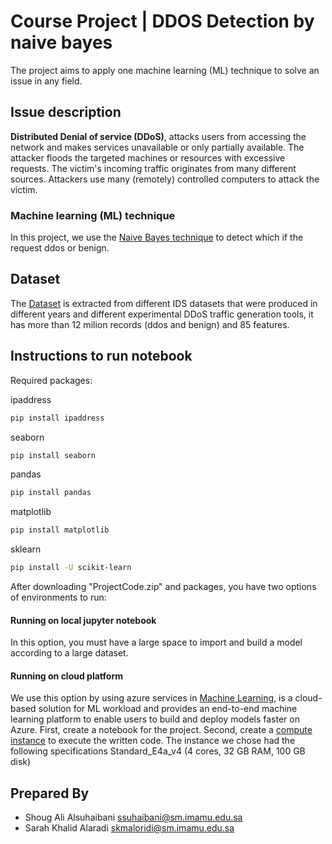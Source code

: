 
# Course Project | DDOS Detection by naive bayes
The project aims to apply one machine learning (ML) technique to solve an issue in any field.
## Issue description 
**Distributed Denial of service (DDoS)**, attacks users from accessing the network and makes services unavailable or only partially available. The attacker floods the targeted machines or resources with excessive requests. The victim's incoming traffic originates from many different sources. Attackers use many (remotely) controlled computers to attack the victim. 
### Machine learning (ML) technique
In this project, we use the [Naive Bayes technique](https://scikit-learn.org/stable/modules/naive_bayes.html) to detect which if the request ddos or benign.
## Dataset
The [Dataset](https://www.kaggle.com/datasets/devendra416/ddos-datasets) is extracted from different IDS datasets that were produced in different years and different experimental DDoS traffic generation tools, it has more than 12 milion records (ddos and benign) and 85 features.
##  Instructions to run notebook
Required packages:

ipaddress
```bash
pip install ipaddress
 ```
seaborn
```bash
pip install seaborn
 ```
pandas
```bash
pip install pandas
```
matplotlib
```bash
pip install matplotlib
```
sklearn
```bash
pip install -U scikit-learn
```
After downloading "ProjectCode.zip" and packages, you have two options of environments to run: 
#### Running on local jupyter notebook
 In this option, you must have a large space to import and build a model according to a large dataset.
#### Running on cloud platform 
We use this option by using azure services in 
 [Machine Learning](https://azure.microsoft.com/en-us/services/machine-learning/), is a cloud-based solution for ML workload and provides an end-to-end machine learning platform to enable users to build and deploy models faster on Azure.
First, create a notebook for the project. Second, create a  [compute instance](https://docs.microsoft.com/en-us/azure/machine-learning/how-to-create-manage-compute-instance?tabs=python) to execute the written code. The instance we chose had the following specifications Standard_E4a_v4 (4 cores, 32 GB RAM, 100 GB disk)
## Prepared By 
- Shoug Ali Alsuhaibani      ssuhaibani@sm.imamu.edu.sa   
- Sarah Khalid Alaradi       skmaloridi@sm.imamu.edu.sa  


 

